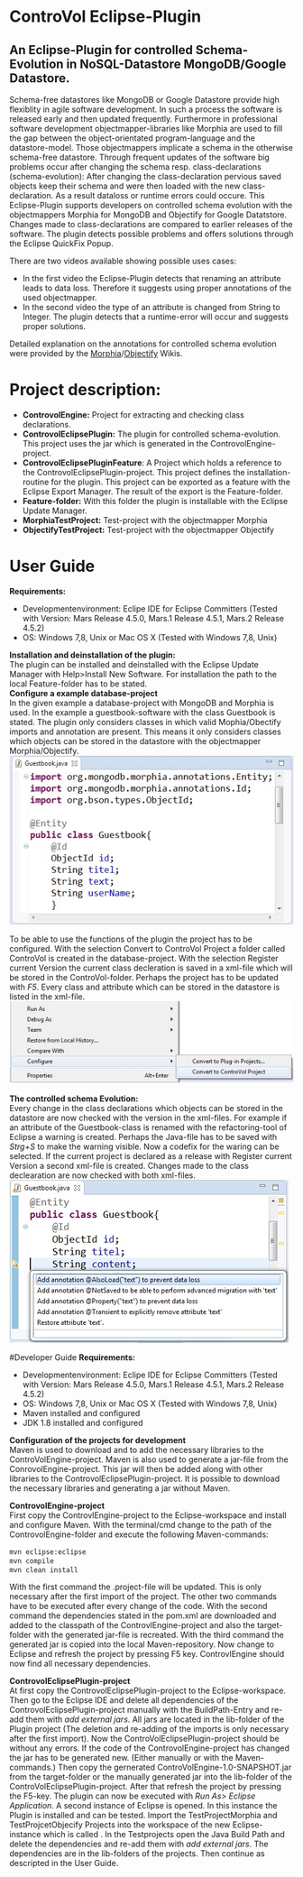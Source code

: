 # ControVol Eclipse-Plugin
## An Eclipse-Plugin for controlled Schema-Evolution in NoSQL-Datastore MongoDB/Google Datastore.

Schema-free datastores like MongoDB or Google Datastore provide high flexiblity in agile software development. In such a process the software is released early and then updated frequently.
Furthermore in professional software development objectmapper-libraries like Morphia
are used to fill the gap between the object-orientated program-language and the datastore-model.
Those objectmappers implicate a schema in the otherwise schema-free datastore.
Through frequent updates of the software big problems occur after changing the
schema resp. class-declarations (schema-evolution): After changing the class-declaration
pervious saved objects keep their schema and were then loaded with the new class-declaration.
As a result dataloss or runtime errors could occure.
This Eclipse-Plugin supports developers on controlled schema evolution with the
objectmappers Morphia for MongoDB and Objectify for Google Datatstore.
Changes made to class-declarations are compared to earlier releases of the software.
The plugin detects possible problems and offers solutions through the Eclipse QuickFix Popup.
  
There are two videos available showing possible uses cases:
- In the first video the Eclipse-Plugin detects that renaming an attribute leads to data loss. Therefore it suggests using proper annotations of the used objectmapper.
- In the second video the type of an attribute is changed from String to Integer. The plugin detects that a runtime-error will occur and suggests proper solutions. 

Detailed explanation on the annotations for controlled schema evolution were provided by the [Morphia](https://github.com/mongodb/morphia)/[Objectify](https://github.com/objectify/objectify) Wikis.

# Project description:
- **ControvolEngine:** Project for extracting and checking class declarations.
- **ControvolEclipsePlugin:** The plugin for controlled schema-evolution. This project uses the jar which is generated in the ControvolEngine-project.
- **ControvolEclipsePluginFeature**: A Project which holds a reference to the ControvolEclipsePlugin-project.
This project defines the installation-routine for the plugin. This project can be exported as a feature with the Eclipse Export Manager. The result of the export is the Feature-folder.
- **Feature-folder:** With this folder the plugin is installable with the Eclipse Update Manager.
- **MorphiaTestProject:** Test-project with the objectmapper Morphia
- **ObjectifyTestProject:** Test-project with the objectmapper Objectify

# User Guide
**Requirements:**
- Developmentenvironment: Eclipe IDE for Eclipse Committers (Tested with
Version: Mars Release 4.5.0, Mars.1 Release 4.5.1, Mars.2 Release 4.5.2)
- OS: Windows 7,8, Unix or Mac OS X (Tested with Windows 7,8, Unix)
  
**Installation and deinstallation of the plugin:**   
The plugin can be installed and deinstalled with the Eclipse Update Manager with Help>Install New Software. For installation the path to the local Feature-folder has to be stated.    
**Configure a example database-project**  
In the given example a database-project with MongoDB and Morphia is used. In the
example a guestbook-software with the class Guestbook is stated. The
plugin only considers classes in which valid Mophia/Obectify imports and annotation
are present. This means it only considers classes which objects can be stored in the
datastore with the objectmapper Morphia/Objectify.  
![projectpreparation](/docs/Projectpreparation.jpg "ControVolEclipsePlugin")  

To be able to use the functions of the plugin the project has to be configured. With the selection Convert to ControVol Project a folder called ControVol is created in the database-project.
With the selection Register current Version the current class decleration is saved in a
xml-file which will be stored in the ControVol-folder. Perhaps the project has to be
updated with *F5*. Every class and attribute which can be stored in the datastore is
listed in the xml-file.
![Configure](/docs/Configure.jpg "ControVolEclipsePlugin")  

**The controlled schema Evolution:**  
Every change in the class declarations which objects can be stored in the datastore
are now checked with the version in the xml-files. For example if an attribute of the
Guestbook-class is renamed with the refactoring-tool of Eclipse a warning is created.
Perhaps the Java-file has to be saved with *Strg+S* to make the warning visible. Now a
codefix for the waring can be selected. If the current project is declared as a release
with Register current Version a second xml-file is created. Changes made
to the class declearation are now checked with both xml-files.  
![Quickfix](/docs/Quickfix.jpg "ControVolEclipsePlugin")  

#Developer Guide
**Requirements:**
- Developmentenvironment: Eclipe IDE for Eclipse Committers (Tested with
Version: Mars Release 4.5.0, Mars.1 Release 4.5.1, Mars.2 Release 4.5.2)
- OS: Windows 7,8, Unix or Mac OS X (Tested with Windows 7,8, Unix)
- Maven installed and configured 
- JDK 1.8 installed and configured
  
**Configuration of the projects for development**  
Maven is used to download and to add the necessary libraries to the ControVolEngine-project.
Maven is also used to generate a jar-file from the ConrovolEngine-project. This jar will then be added along with other libraries to the ControvolEclipsePlugin-project. It is possible to download the necessary libraries and generating a jar without Maven.  
  
**ControvolEngine-project**  
First copy the ControvlEngine-project to the Eclipse-workspace and install and configure Maven.
With the terminal/cmd change to the path of the ControvolEngine-folder and execute
the following Maven-commands:  
  
```
mvn eclipse:eclipse
mvn compile
mvn clean install
```  
  
With the first command the .project-file will be updated. This is only necessary after the
first import of the project. The other two commands have to be executed after every
change of the code. With the second command the dependencies stated in the pom.xml
are downloaded and added to the classpath of the ControvlEngine-project and also the
target-folder with the generated jar-file is recreated. With the third command the
generated jar is copied into the local Maven-repository. Now change to Eclipse and
refresh the project by pressing F5 key. ControvlEngine should now find all necessary dependencies.  
  
**ControvolEclipsePlugin-project**  
At first copy the ControvolEclipsePlugin-project to the Eclipse-workspace.
Then go to the Eclipse IDE and delete all dependencies of the ControvolEclipsePlugin-project manually with the BuildPath-Entry and re-add them with *add external jars*. All jars are located in the lib-folder of the Plugin project (The deletion and re-adding of the imports is only necessary after the first import). Now the ControVolEclipsePlugin-project should be without any errors.
If the code of the ControvolEngine-project has changed the jar has to be generated new. (Either manually or with the Maven-commands.)
Then copy the gernerated ControVolEngine-1.0-SNAPSHOT.jar from the target-folder
or the manually generated jar into the lib-folder of the ControVolEclipsePlugin-project.
After that refresh the project by pressing the F5-key.
The plugin can now be executed with *Run As> Eclipse Application*. A second instance
of Eclipse is opened. In this instance the Plugin is installed and can be tested. Import
the TestProjectMorphia and TestProjcetObjecify Projects into the workspace of the new Eclipse-instance which is called . In the Testprojects open the Java Build Path and delete the dependencies and re-add them with *add external jars*. The dependencies are in the lib-folders of the projects. Then continue as descripted in the User Guide.
